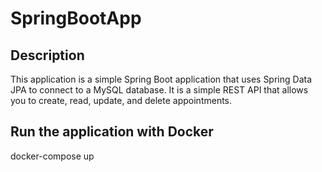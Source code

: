 # SpringBootApp

## Description

This application is a simple Spring Boot application that uses Spring Data JPA to connect to a MySQL database. It is a simple REST API that allows you to create, read, update, and delete appointments.

## Run the application with Docker

docker-compose up
